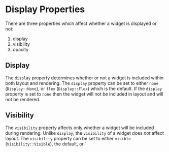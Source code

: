 # Display Properties

There are three properties which affect whether a widget is displayed or not:

 1. display
 2. visibility
 3. opacity

## Display
The `display` property determines whether or not a widget is included within both layout and rendering. The `display` property can be set to either `none` (`Display::None`), or `flex` (`Display::Flex`) which is the default. If the `display` property is set to `none` then the widget will not be included in layout and will not be rendered.

## Visibility
The `visibility` property affects only whether a widget will be included during rendering. Unlike `display`, the `visibility` of a widget does *not* affect layout. The `visibility` property can be set to either `visible` (`Visibility::Visible`), the default, or `